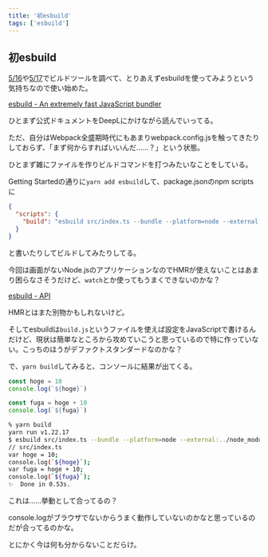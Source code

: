 ```yaml
---
title: '初esbuild'
tags: ['esbuild']
---
```


## 初esbuild

[5/16](/posts/2022-05-16/)や[5/17](/posts/2022-05-17/)でビルドツールを調べて、とりあえずesbuildを使ってみようという気持ちなので使い始めた。

[esbuild \- An extremely fast JavaScript bundler](https://esbuild.github.io/)

ひとまず公式ドキュメントをDeepLにかけながら読んでいってる。

ただ、自分はWebpack全盛期時代にもあまりwebpack.config.jsを触ってきたりしておらず、「まず何からすればいいんだ……？」という状態。

ひとまず雑にファイルを作りビルドコマンドを打つみたいなことをしている。

Getting Startedの通りに`yarn add esbuild`して、package.jsonのnpm scriptsに

```package.json
{
  "scripts": {
    "build": "esbuild src/index.ts --bundle --platform=node --external:../node_modules/*"
  }
}
```

と書いたりしてビルドしてみたりしてる。

今回は画面がないNode.jsのアプリケーションなのでHMRが使えないことはあまり困らなさそうだけど、`watch`とか使ってもうまくできないのかな？

[esbuild \- API](https://esbuild.github.io/api/#watch)

HMRとはまた別物かもしれないけど。

そしてesbuildは`build.js`というファイルを使えば設定をJavaScriptで書けるんだけど、現状は簡単なところから攻めていこうと思っているので特に作っていない。こっちのほうがデファクトスタンダードなのかな？

で、`yarn build`してみると、コンソールに結果が出てくる。

```ts
const hoge = 10
console.log(`${hoge}`)

const fuga = hoge + 10
console.log(`${fuga}`)
```

```sh
% yarn build
yarn run v1.22.17
$ esbuild src/index.ts --bundle --platform=node --external:../node_modules/*
// src/index.ts
var hoge = 10;
console.log(`${hoge}`);
var fuga = hoge + 10;
console.log(`${fuga}`);
✨  Done in 0.53s.
```

これは……挙動として合ってるの？

console.logがブラウザでないからうまく動作していないのかなと思っているのだが合ってるのかな。

とにかく今は何も分からないことだらけ。
